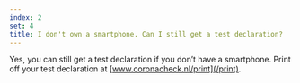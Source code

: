```yaml
---
index: 2
set: 4
title: I don't own a smartphone. Can I still get a test declaration?
---
```

Yes, you can still get a test declaration if you don’t have a smartphone. Print off your test declaration at [www.coronacheck.nl/print](/print).
